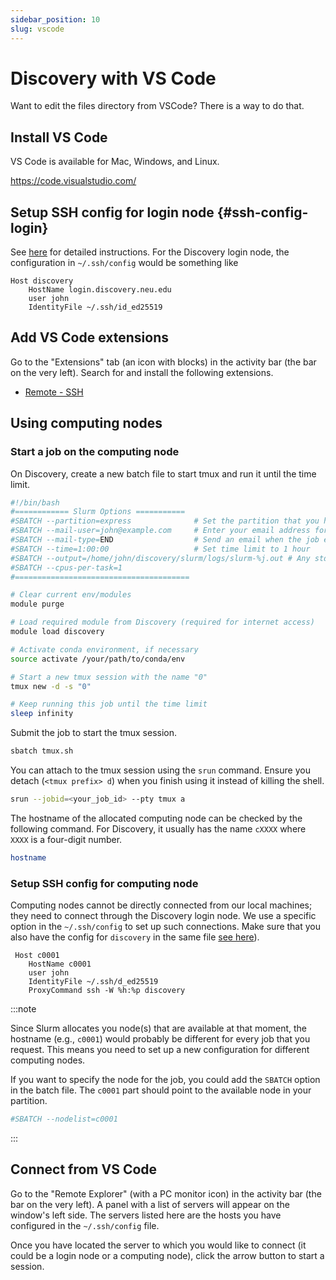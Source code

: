 ```yaml
---
sidebar_position: 10
slug: vscode
---
```


# Discovery with VS Code
Want to edit the files directory from VSCode? There is a way to do that.

## Install VS Code
VS Code is available for Mac, Windows, and Linux.

https://code.visualstudio.com/

## Setup SSH config for login node {#ssh-config-login}
See [here](/docs/computation/unix/ssh#setting-up-ssh-config) for detailed instructions.
For the Discovery login node, the configuration in `~/.ssh/config` would be something like
```title="~/.ssh/config"
Host discovery
    HostName login.discovery.neu.edu
    user john
    IdentityFile ~/.ssh/id_ed25519
```

## Add VS Code extensions
Go to the "Extensions" tab (an icon with blocks) in the activity bar (the bar on the very left). Search for and install the following extensions.
- [Remote - SSH](https://marketplace.visualstudio.com/items?itemName=ms-vscode-remote.remote-ssh)


## Using computing nodes

### Start a job on the computing node
On Discovery, create a new batch file to start tmux and run it until the time limit.
```bash title="tmux.sh"
#!/bin/bash
#============ Slurm Options ===========
#SBATCH --partition=express              # Set the partition that you have access to.
#SBATCH --mail-user=john@example.com     # Enter your email address for job notification
#SBATCH --mail-type=END                  # Send an email when the job ends
#SBATCH --time=1:00:00                   # Set time limit to 1 hour
#SBATCH --output=/home/john/discovery/slurm/logs/slurm-%j.out # Any stdout will be stored here.
#SBATCH --cpus-per-task=1
#=======================================

# Clear current env/modules
module purge

# Load required module from Discovery (required for internet access)
module load discovery

# Activate conda environment, if necessary
source activate /your/path/to/conda/env

# Start a new tmux session with the name "0"
tmux new -d -s "0"

# Keep running this job until the time limit
sleep infinity
```

Submit the job to start the tmux session.
```sh
sbatch tmux.sh
```

You can attach to the tmux session using the `srun` command. Ensure you detach (`<tmux prefix> d`) when you finish using it instead of killing the shell.
```sh
srun --jobid=<your_job_id> --pty tmux a
```

The hostname of the allocated computing node can be checked by the following command. For Discovery, it usually has the name `cXXXX` where `XXXX` is a four-digit number.
```sh
hostname
```

### Setup SSH config for computing node
Computing nodes cannot be directly connected from our local machines; they need to connect through the Discovery login node. We use a specific option in the `~/.ssh/config` to set up such connections. Make sure that you also have the config for `discovery` in the same file [see here](#setup-ssh-config)).
```title="~/.ssh/config"
 Host c0001
    HostName c0001
    user john
    IdentityFile ~/.ssh/d_ed25519
    ProxyCommand ssh -W %h:%p discovery
```

:::note

Since Slurm allocates you node(s) that are available at that moment, the hostname (e.g., `c0001`) would probably be different for every job that you request. This means you need to set up a new configuration for different computing nodes.

If you want to specify the node for the job, you could add the `SBATCH` option in the batch file. The `c0001` part should point to the available node in your partition.
```sh
#SBATCH --nodelist=c0001
```

:::

## Connect from VS Code
Go to the "Remote Explorer" (with a PC monitor icon) in the activity bar (the bar on the very left). A panel with a list of servers will appear on the window's left side. The servers listed here are the hosts you have configured in the `~/.ssh/config` file.

Once you have located the server to which you would like to connect (it could be a login node or a computing node), click the arrow button to start a session.